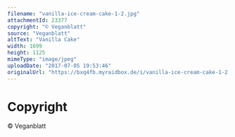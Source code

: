 ```yaml
---
filename: "vanilla-ice-cream-cake-1-2.jpg"
attachmentId: 23377
copyright: "© Veganblatt"
source: "Veganblatt"
altText: "Vanilla Cake"
width: 1699
height: 1125
mimeType: "image/jpeg"
uploadDate: "2017-07-05 19:53:46"
originalUrl: "https://bxq4fb.myraidbox.de/i/vanilla-ice-cream-cake-1-2.jpg"
---
```


# Copyright

© Veganblatt

